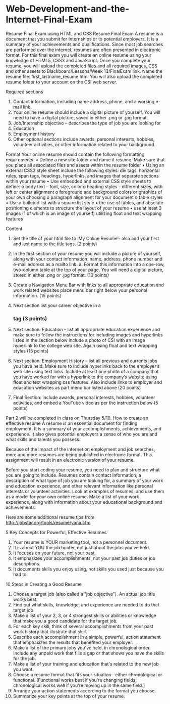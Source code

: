 # Web-Development-and-the-Internet-Final-Exam
Resume Final Exam using HTML and CSS
Resume Final Exam
A resume is a document that you submit for Internships or to potential employers. It is a summary of your achievements and qualifications. Since most job searches are performed over the internet, resumes are often presented in electronic format. For this final exam you will create an online resume using your knowledge of HTML5, CSS3 and JavaScript. Once you complete your resume, you will upload the completed files and all required images, CSS and other assets to Blackboard/Lessons/Week 13/FinalExam link. Name the resume file: first_lastname_resume.html
You will also upload the completed resume folder to your account on the CSI web server.

Required sections
1.	Contact information, including name address, phone, and a working e-mail link
2.	Your online resume should include a digital picture of yourself. You will need to have a digital picture, saved in either .png  or  .jpg format. 
3.	Job/Internship objective – describes the type of job you are looking for
4.	Education
5.	Employment history
6.	Other optional sections include awards, personal interests, hobbies, volunteer activities, or other information related to your background.

Format
Your online resume should contain the following formatting requirements:
•	Define a new site folder and name it resume. Make sure that you place all associated files and assets within the resume folder
•	Using an external CSS3 style sheet include the following styles: div tags, horizontal rules, span tags, headings, hyperlinks, and images that separate sections within your resume
•	Use embedded and external CSS style sheets to define:
o	body text – font, size, color
o	heading styles - different sizes, with left or center alignment
o	foreground and background colors or graphics of your own choosing 
o	paragraph alignment for your document
o	table styles
•	Use a bulleted list with a square list style 
•	the use of tables, and absolute positioning elements to structure the layout of your resume 
•	use at least 3 images (1 of which is an image of yourself) utilizing float  and text wrapping features

Content
1.	Set the title of your html file to ‘My Online Resume’- also add your first and last name to the title tags. (2 points)

2.	In the first section of your resume you will include a picture of yourself, along with your contact information: name, address, phone number and e-mail address as a mailto link. 
a.	Format this information into a one-row, two-column table at the top of your page. You will need a digital picture, stored in either .png or .jpg format. (10 points)

3.	Create a Navigation Menu Bar with links to all appropriate education and work related websites place menu bar right below your personal information. (15 points)

4.	Next section list your career objective in a <h3> tag (3 points)

5.	Next section: Education – list all appropriate education experience and make sure to follow the instructions for including images and hyperlinks listed in the section below include a photo of CSI with an image hyperlink to the college web site. Again using float and text wrapping styles (15 points)

6.	Next section: Employment History – list all previous and currents jobs you have held. Make sure to include hyperlinks back to the employer’s web site using text links. Include at least one photo of a company that you have worked for with a hyperlink to the company’s website using float and text wrapping css features. Also include links to employer and education websites as part menu bar listed above (20 points)

7.	Final Section: include awards, personal interests, hobbies, volunteer activities, and embed a YouTube video as per the instruction below (5 points)



Part 2 will be completed in class on Thursday 5/10. 
How to create an effective resume
A resume is an essential document for finding employment. It is a summary of your accomplishments, achievements, and experience. It also gives potential employers a sense of who you are and what skills and talents you possess.

Because of the impact of the internet on employment and job searches, more and more resumes are being published in electronic format. This assignment will result in an electronic version of your resume.

Before you start coding your resume, you need to plan and structure what you are going to include. Resumes contain contact information, a description of what type of job you are looking for, a summary of your work and education experience, and other relevant information like personal interests or volunteer activities. Look at examples of resumes, and use them as a model for your own online resume. Make a list of your work experience, along with information about your educational background and achievements. 

Here are some additional resume tips from http://jobstar.org/tools/resume/yana.cfm

5 Key Concepts for Powerful, Effective Resumes
1.	Your resume is YOUR marketing tool, not a personnel document.
2.	It is about YOU the job hunter, not just about the jobs you've held.
3.	It focuses on your future, not your past.
4.	It emphasizes your accomplishments, not your past job duties or job descriptions.
5.	It documents skills you enjoy using, not skills you used just because you had to.

10 Steps in Creating a Good Resume
1.	Choose a target job (also called a "job objective"). An actual job title works best.
2.	Find out what skills, knowledge, and experience are needed to do that target job.
3.	Make a list of your 2, 3, or 4 strongest skills or abilities or knowledge that make you a good candidate for the target job.
4.	For each key skill, think of several accomplishments from your past work history that illustrate that skill.
5.	Describe each accomplishment in a simple, powerful, action statement that emphasizes the results that benefited your employer.
6.	Make a list of the primary jobs you've held, in chronological order. Include any unpaid work that fills a gap or that shows you have the skills for the job.
7.	Make a list of your training and education that's related to the new job you want.
8.	Choose a resume format that fits your situation--either chronological or functional. [Functional works best if you're changing fields; chronological works well if you're moving up in the same field.]
9.	Arrange your action statements according to the format you choose.
10.	Summarize your key points at the top of your resume.

